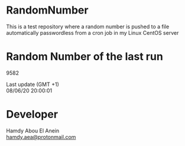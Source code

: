 # RandomNumber    
This is a test repository where a random number is pushed to a file automatically passwordless from a cron job in my Linux CentOS server    
# Random Number of the last run   
9582
      
Last update (GMT +1)    
08/06/20 20:00:01
# Developer    
Hamdy Abou El Anein   
hamdy.aea@protonmail.com
